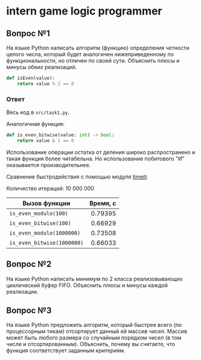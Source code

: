 # intern game logic programmer

## Вопрос №1

На языке Python написать алгоритм (функцию) определения четности целого числа,
который будет аналогичен нижеприведенному по функциональности, но отличен по
своей сути. Объяснить плюсы и минусы обеих реализаций.

```python
def isEven(value):
    return value % 2 == 0
```

### Ответ

Весь код в `src/task1.py`.

Аналогичная функция:

```python
def is_even_bitwise(value: int) -> bool:
    return value & 1 == 0
```

Использование операции остатка от деления широко распространено и такая функция
более читабельна. Но использование побитового "И" оказывается производительнее.

Сравнение быстродействия с помощью модуля [timeit](https://docs.python.org/3/library/timeit.html):

Количество итераций: 10 000 000

| Вызов функции              | Время, с |
|----------------------------|---------:|
| `is_even_modulo(100)`      | 0.79395  |
| `is_even_bitwise(100)`     | 0.66929  |
| `is_even_modulo(1000000)`  | 0.73508  |
| `is_even_bitwise(1000000)` | 0.66033  |



## Вопрос №2

На языке Python написать минимум по 2 класса реализовывающих циклический буфер
FIFO. Объяснить плюсы и минусы каждой реализации.


## Вопрос №3

На языке Python предложить алгоритм, который быстрее всего (по процессорным
тикам) отсортирует данный ей массив чисел. Массив может быть любого размера со
случайным порядком чисел (в том числе и отсортированным). Объяснить, почему вы
считаете, что функция соответствует заданным критериям.
